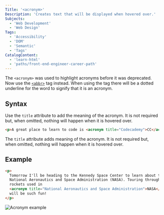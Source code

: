 ```yaml
---
Title: '<acronym>'
Description: 'Creates text that will be displayed when hovered over.'
Subjects:
  - 'Web Development'
  - 'Web Design'
Tags:
  - 'Accessibility'
  - 'DOM'
  - 'Semantic'
  - 'Tags'
CatalogContent:
  - 'learn-html'
  - 'paths/front-end-engineer-career-path'
---
```


The `<acronym>` was used to highlight acronyms before it was deprecated. Now use the [`<abbr>`](https://www.codecademy.com/resources/docs/html/tags/abbr) tag instead. When using the tag there will be a dotted underline for the word to signify that it is an acronym.
  
## Syntax

Use the `title` attribute to add the meaning of the acronym. It is not required but, when omitted, nothing will happen when it is hovered over.
  
```html
<p>A great place to learn to code is <acronym title="Codecademy">CC</acronym><p>
```
  
The `title` attribute adds meaning of the acronym. It is not required but, when omitted, nothing will happen when it is hovered over.
  
## Example
  
```html
<p>
  Tomorrow I'll be heading to the Kennedy Space Center to learn about the
  National Aeronautics and Space Administration (NASA). Touring through the
  rockets used in
  <acronym title="National Aeronautics and Space Administration">NASA</acronym>
  will be such fun!
</p>
```
  
![Acronym example](https://raw.githubusercontent.com/Codecademy/docs/main/media/abbr-example.png)
